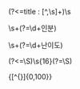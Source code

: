<!-- title : 뒤에 오는 띄어쓰기 하나까지만 선택 -->
(?<=title : [^,\s]+)\s

<!-- ?인분 앞에오는 띄어쓰기 -->
\s+(?=\d+인분)

\s+(?=\d+난이도)

<!-- 16자리 띄어쓰기찾기 -->
(?<=\S)\s{16}(?=\S)

<!-- 문자가 100자이내인 문장 -->
\{[^{}]{0,100}\}
 
